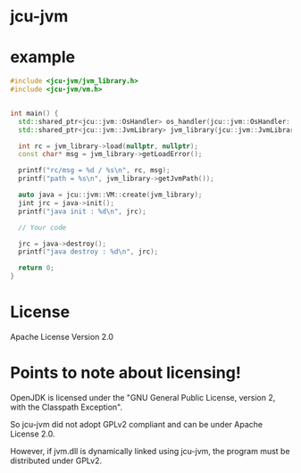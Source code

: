 # jcu-jvm

# example

```c++
#include <jcu-jvm/jvm_library.h>
#include <jcu-jvm/vm.h>


int main() {
  std::shared_ptr<jcu::jvm::OsHandler> os_handler(jcu::jvm::OsHandler::create());
  std::shared_ptr<jcu::jvm::JvmLibrary> jvm_library(jcu::jvm::JvmLibrary::create(os_handler));

  int rc = jvm_library->load(nullptr, nullptr);
  const char* msg = jvm_library->getLoadError();

  printf("rc/msg = %d / %s\n", rc, msg);
  printf("path = %s\n", jvm_library->getJvmPath());

  auto java = jcu::jvm::VM::create(jvm_library);
  jint jrc = java->init();
  printf("java init : %d\n", jrc);

  // Your code

  jrc = java->destroy();
  printf("java destroy : %d\n", jrc);

  return 0;
}
```

# License
Apache License Version 2.0

# Points to note about licensing!

OpenJDK is licensed under the "GNU General Public License, version 2, with the Classpath Exception".

So jcu-jvm did not adopt GPLv2 compliant and can be under Apache License 2.0.

However, if jvm.dll is dynamically linked using jcu-jvm, the program must be distributed under GPLv2.
